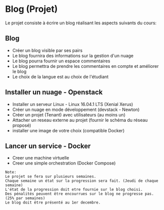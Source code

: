 # Blog (Projet)

Le projet consiste à écrire un blog réalisant les aspects suivants du cours:

## Blog
* Créer un blog visible par ses pairs
* Le blog fournira des informations sur la gestion d'un nuage
* Le blog pourra fournir un espace commentaires 
* Le blog permettra de prendre les commentaires en compte et améliorer le blog
* Le choix de la langue est au choix de l'étudiant

## Installer un nuage - Openstack 
* Installer un serveur Linux - Linux 16.04.1 LTS (Xenial Xerus) 
* Créer un nuage en mode développement (devstack - Newton)
* Créer un projet (Tenant) avec utilisateurs (au moins un)
* Attacher un reseau externe au projet (fournir le schéma du réseau proposé)
* installer une image de votre choix (compatible Docker)

## Lancer un service - Docker
* Creer une machine virtuelle 
* Creer une simple orchestration (Docker Compose)

```
Note: 
Le projet se fera sur plusieurs semaines. 
Chaque semaine un état sur la progression sera fait. (Jeudi de chaque semaine)
L'état de la progression doit etre fournie sur le blog choisi.
Des pénalités peuvent être encourrues sur le blog ne progresse pas. (25% par semaines)
Le blog doit être présenté au 1er decembre.
```
